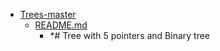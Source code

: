 - <a href = "E:\Node_projects\Node_Way\ArchivTSH_2\ArhivTimur_2\Trees-master\cat.Trees-master\dir.Trees-master.md">Trees-master</a>
    - <a href = "E:\Node_projects\Node_Way\ArchivTSH_2\ArhivTimur_2\Trees-master\README.md">README.md</a>
        - *# Tree with 5 pointers and Binary tree
